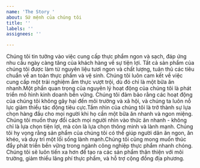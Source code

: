 ```yaml
---
name: 'The Story '
about: Sứ mệnh của chúng tôi
title: ''
labels: ''
assignees: ''

---
```


Chúng tôi tin tưởng vào việc cung cấp thực phẩm ngon và sạch, đáp ứng nhu cầu ngày càng tăng của khách hàng về sự tiện lợi. Tất cả sản phẩm của chúng tôi được làm từ nguyên liệu tươi ngon và chất lượng, tuân thủ các tiêu chuẩn về an toàn thực phẩm và vệ sinh. Chúng tôi luôn cam kết về việc cung cấp một trải nghiệm ẩm thực vượt trội, dù đó chỉ là một bữa ăn nhanh.Một phần quan trọng của nguyên lý hoạt động của chúng tôi là phát triển mô hình kinh doanh bền vững. Chúng tôi đảm bảo rằng các hoạt động của chúng tôi không gây hại đến môi trường và xã hội, và chúng ta luôn nỗ lực giảm thiểu tác động tiêu cực.Tầm nhìn của chúng tôi là trở thành sự lựa chọn hàng đầu cho mọi người khi họ cần một bữa ăn nhanh và ngon miệng. Chúng tôi muốn thay đổi cách mọi người nhìn vào thức ăn nhanh - không chỉ là lựa chọn tiện lợi, mà còn là lựa chọn thông minh và lành mạnh. Chúng tôi hy vọng rằng sản phẩm của chúng tôi có thể giúp người dân ăn ngon, ăn khéo, và duy trì một lối sống lành mạnh.Chúng tôi cũng mong muốn thúc đẩy phát triển bền vững trong ngành công nghiệp thực phẩm nhanh chóng. Chúng tôi sẽ luôn tiến xa hơn để tạo ra các sản phẩm thân thiện với môi trường, giảm thiểu lãng phí thực phẩm, và hỗ trợ cộng đồng địa phương.
